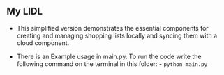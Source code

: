 ## My LIDL

- This simplified version demonstrates the essential components for creating and managing shopping lists locally and syncing them with a cloud component.

- There is an Example usage in main.py. To run the code write the following command on the terminal in this folder:
\- `python main.py`

